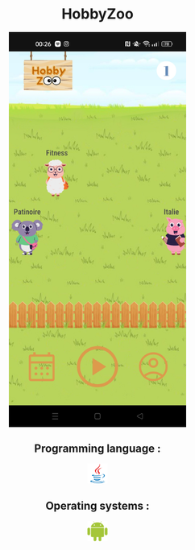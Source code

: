 <h1 align="center">HobbyZoo</h1>
<div align = "center">
  <img align = "center" src="Screenshot_2023-06-03-00-26-37-56_3b0c8f431d9a70a3f61e0079d40c981f.jpg" width = "70%"  height ="auto"></img>


<h2 align="center">Programming language :</h2>
<a href="https://www.java.com" target="_blank" rel="noreferrer"> 
  <img src="https://raw.githubusercontent.com/devicons/devicon/master/icons/java/java-original.svg" alt="java" width="40" height="40"/> 
</a>


<h2 align="center">Operating systems :</h2>
<a href="https://www.android.com/intl/fr_fr/" target="_blank" rel="noreferrer"> 
  <img src="Android_robot.png" alt="linux" width="40" height="40"/>
</a>
